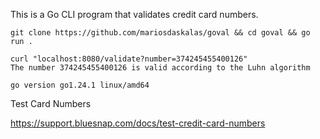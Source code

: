 This is a Go CLI program that validates credit card numbers.

```shell
git clone https://github.com/mariosdaskalas/goval && cd goval && go run .
```

```shell
curl "localhost:8080/validate?number=374245455400126"
The number 374245455400126 is valid according to the Luhn algorithm
```

```shell
go version go1.24.1 linux/amd64
```

Test Card Numbers

https://support.bluesnap.com/docs/test-credit-card-numbers